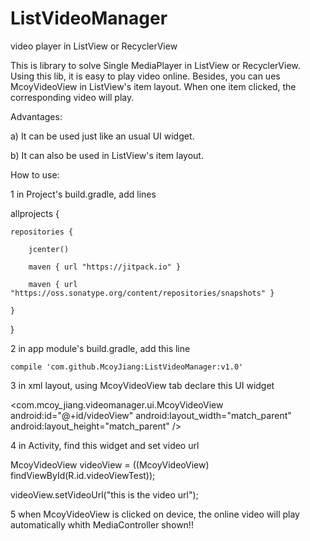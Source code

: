 # ListVideoManager
video player in ListView or RecyclerView

This is library to solve Single MediaPlayer in ListView or RecyclerView.
Using this lib, it is easy to play video online. Besides, you can ues McoyVideoView in ListView's item layout.
When one item clicked, the corresponding video will play. 

Advantages:

a) It can be used just like an usual UI widget. 

b) It can also be used in ListView's item layout.

How to use:

1 in Project's build.gradle, add lines 

allprojects {

    repositories {
    
        jcenter()
        
        maven { url "https://jitpack.io" }
        
        maven { url "https://oss.sonatype.org/content/repositories/snapshots" }
        
    }
    
}

2 in app module's build.gradle, add this line

    compile 'com.github.McoyJiang:ListVideoManager:v1.0'

3 in xml layout, using McoyVideoView tab declare this UI widget

<com.mcoy_jiang.videomanager.ui.McoyVideoView
        android:id="@+id/videoView"
        android:layout_width="match_parent"
        android:layout_height="match_parent" />

4 in Activity, find this widget and set video url

McoyVideoView videoView = ((McoyVideoView) findViewById(R.id.videoViewTest));

videoView.setVideoUrl("this is the video url");

5 when McoyVideoView is clicked on device, the online video will play automatically whith MediaController shown!!
